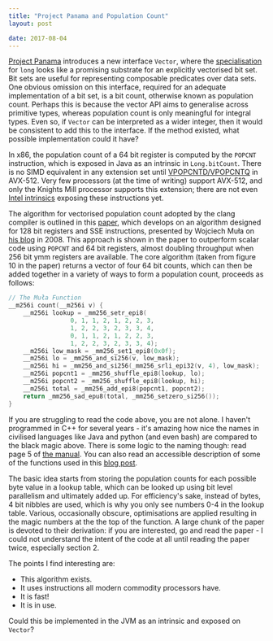 ```yaml
---
title: "Project Panama and Population Count"
layout: post

date: 2017-08-04
---
```


<a href="http://openjdk.java.net/projects/panama/" target="_blank" rel="noopener">Project Panama</a> introduces a new interface `Vector`, where the <a href="http://hg.openjdk.java.net/panama/panama/jdk/file/776788a90cf3/test/panama/vector-draft-spec/src/main/java/com/oracle/vector/Long256Vector.java" target="_blank" rel="noopener">specialisation</a> for `long` looks like a promising substrate for an explicitly vectorised bit set. Bit sets are useful for representing composable predicates over data sets. One obvious omission on this interface, required for an adequate implementation of a bit set, is a bit count, otherwise known as population count. Perhaps this is because the vector API aims to generalise across primitive types, whereas population count is only meaningful for integral types. Even so, if `Vector` can be interpreted as a wider integer, then it would be consistent to add this to the interface. If the method existed, what possible implementation could it have?

In x86, the population count of a 64 bit register is computed by the `POPCNT` instruction, which is exposed in Java as an intrinsic in `Long.bitCount`. There is no SIMD equivalent in any extension set until <a href="https://en.wikipedia.org/wiki/AVX-512#New_instructions_in_AVX-512_VPOPCNTDQ" target="_blank" rel="noopener">VPOPCNTD/VPOPCNTQ</a> in AVX-512. Very few processors (at the time of writing) support AVX-512, and only the Knights Mill processor supports this extension; there are not even <a href="https://software.intel.com/sites/landingpage/IntrinsicsGuide/#expand=3228&amp;techs=AVX_512" target="_blank" rel="noopener">Intel intrinsics</a> exposing these instructions yet.

The algorithm for vectorised population count adopted by the clang compiler is outlined in this <a href="https://arxiv.org/pdf/1611.07612.pdf" target="_blank" rel="noopener">paper</a>, which develops on an algorithm designed for 128 bit registers and SSE instructions, presented by Wojciech Muła on <a href="http://0x80.pl/articles/sse-popcount.html" target="_blank" rel="noopener">his blog</a> in 2008. This approach is shown in the paper to outperform scalar code using `POPCNT` and 64 bit registers, almost doubling throughput when 256 bit ymm registers are available. The core algorithm (taken from figure 10 in the paper) returns a vector of four 64 bit counts, which can then be added together in a variety of ways to form a population count, proceeds as follows:

```c
// The Muła Function
__m256i count(__m256i v) {
    __m256i lookup = _mm256_setr_epi8(
                 0, 1, 1, 2, 1, 2, 2, 3, 
                 1, 2, 2, 3, 2, 3, 3, 4,
                 0, 1, 1, 2, 1, 2, 2, 3,
                 1, 2, 2, 3, 2, 3, 3, 4);
    __m256i low_mask = _mm256_set1_epi8(0x0f);
    __m256i lo = _mm256_and_si256(v, low_mask);
    __m256i hi = _mm256_and_si256(_mm256_srli_epi32(v, 4), low_mask);
    __m256i popcnt1 = _mm256_shuffle_epi8(lookup, lo);
    __m256i popcnt2 = _mm256_shuffle_epi8(lookup, hi);
    __m256i total = _mm256_add_epi8(popcnt1, popcnt2);
    return _mm256_sad_epu8(total, _mm256_setzero_si256());
}
```

If you are struggling to read the code above, you are not alone. I haven't programmed in C++ for several years - it's amazing how nice the names in civilised languages like Java and python (and even bash) are compared to the black magic above. There is some logic to the naming though: read page 5 of <a href="https://software.intel.com/sites/default/files/a6/22/18072-347603.pdf" target="_blank" rel="noopener">the manual</a>. You can also read an accessible description of some of the functions used in this <a href="https://www.codeproject.com/Articles/874396/Crunching-Numbers-with-AVX-and-AVX" target="_blank" rel="noopener">blog post</a>.

The basic idea starts from storing the population counts for each possible byte value in a lookup table, which can be looked up using bit level parallelism and ultimately added up. For efficiency's sake, instead of bytes, 4 bit nibbles are used, which is why you only see numbers 0-4 in the lookup table. Various, occasionally obscure, optimisations are applied resulting in the magic numbers at the the top of the function. A large chunk of the paper is devoted to their derivation: if you are interested, go and read the paper - I could not understand the intent of the code at all until reading the paper twice, especially section 2.

The points I find interesting are:

* This algorithm exists.
* It uses instructions all modern commodity processors have.
* It is fast!
* It is in use.

Could this be implemented in the JVM as an intrinsic and exposed on `Vector`?
